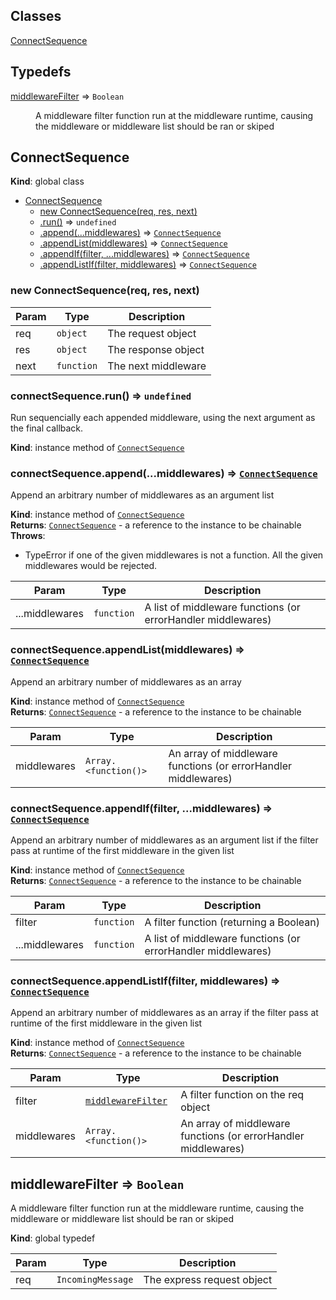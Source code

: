 ## Classes

<dl>
<dt><a href="#ConnectSequence">ConnectSequence</a></dt>
<dd></dd>
</dl>

## Typedefs

<dl>
<dt><a href="#middlewareFilter">middlewareFilter</a> ⇒ <code>Boolean</code></dt>
<dd><p>A middleware filter function run at the middleware runtime, causing the middleware or middleware list should be ran or skiped</p>
</dd>
</dl>

<a name="ConnectSequence"></a>

## ConnectSequence
**Kind**: global class  

* [ConnectSequence](#ConnectSequence)
    * [new ConnectSequence(req, res, next)](#new_ConnectSequence_new)
    * [.run()](#ConnectSequence+run) ⇒ <code>undefined</code>
    * [.append(...middlewares)](#ConnectSequence+append) ⇒ <code>[ConnectSequence](#ConnectSequence)</code>
    * [.appendList(middlewares)](#ConnectSequence+appendList) ⇒ <code>[ConnectSequence](#ConnectSequence)</code>
    * [.appendIf(filter, ...middlewares)](#ConnectSequence+appendIf) ⇒ <code>[ConnectSequence](#ConnectSequence)</code>
    * [.appendListIf(filter, middlewares)](#ConnectSequence+appendListIf) ⇒ <code>[ConnectSequence](#ConnectSequence)</code>

<a name="new_ConnectSequence_new"></a>

### new ConnectSequence(req, res, next)

| Param | Type | Description |
| --- | --- | --- |
| req | <code>object</code> | The request object |
| res | <code>object</code> | The response object |
| next | <code>function</code> | The next middleware |

<a name="ConnectSequence+run"></a>

### connectSequence.run() ⇒ <code>undefined</code>
Run sequencially each appended middleware, using the next argument as the final callback.

**Kind**: instance method of <code>[ConnectSequence](#ConnectSequence)</code>  
<a name="ConnectSequence+append"></a>

### connectSequence.append(...middlewares) ⇒ <code>[ConnectSequence](#ConnectSequence)</code>
Append an arbitrary number of middlewares as an argument list

**Kind**: instance method of <code>[ConnectSequence](#ConnectSequence)</code>  
**Returns**: <code>[ConnectSequence](#ConnectSequence)</code> - a reference to the instance to be chainable  
**Throws**:

- TypeError if one of the given middlewares is not a function. All the given middlewares would be rejected.


| Param | Type | Description |
| --- | --- | --- |
| ...middlewares | <code>function</code> | A list of middleware functions (or errorHandler middlewares) |

<a name="ConnectSequence+appendList"></a>

### connectSequence.appendList(middlewares) ⇒ <code>[ConnectSequence](#ConnectSequence)</code>
Append an arbitrary number of middlewares as an array

**Kind**: instance method of <code>[ConnectSequence](#ConnectSequence)</code>  
**Returns**: <code>[ConnectSequence](#ConnectSequence)</code> - a reference to the instance to be chainable  

| Param | Type | Description |
| --- | --- | --- |
| middlewares | <code>Array.&lt;function()&gt;</code> | An array of middleware functions (or errorHandler middlewares) |

<a name="ConnectSequence+appendIf"></a>

### connectSequence.appendIf(filter, ...middlewares) ⇒ <code>[ConnectSequence](#ConnectSequence)</code>
Append an arbitrary number of middlewares as an argument list if the filter pass at runtime of the first middleware in the given list

**Kind**: instance method of <code>[ConnectSequence](#ConnectSequence)</code>  
**Returns**: <code>[ConnectSequence](#ConnectSequence)</code> - a reference to the instance to be chainable  

| Param | Type | Description |
| --- | --- | --- |
| filter | <code>function</code> | A filter function (returning a Boolean) |
| ...middlewares | <code>function</code> | A list of middleware functions (or errorHandler middlewares) |

<a name="ConnectSequence+appendListIf"></a>

### connectSequence.appendListIf(filter, middlewares) ⇒ <code>[ConnectSequence](#ConnectSequence)</code>
Append an arbitrary number of middlewares as an array if the filter pass at runtime of the first middleware in the given list

**Kind**: instance method of <code>[ConnectSequence](#ConnectSequence)</code>  
**Returns**: <code>[ConnectSequence](#ConnectSequence)</code> - a reference to the instance to be chainable  

| Param | Type | Description |
| --- | --- | --- |
| filter | <code>[middlewareFilter](#middlewareFilter)</code> | A filter function on the req object |
| middlewares | <code>Array.&lt;function()&gt;</code> | An array of middleware functions (or errorHandler middlewares) |

<a name="middlewareFilter"></a>

## middlewareFilter ⇒ <code>Boolean</code>
A middleware filter function run at the middleware runtime, causing the middleware or middleware list should be ran or skiped

**Kind**: global typedef  

| Param | Type | Description |
| --- | --- | --- |
| req | <code>IncomingMessage</code> | The express request object |
